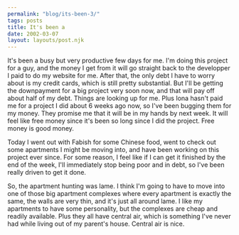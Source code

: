 ```yaml
---
permalink: "blog/its-been-3/"
tags: posts
title: It's been a
date: 2002-03-07
layout: layouts/post.njk
---
```


It's been a busy but very productive few days for me. I'm doing this project for a guy, and the money I get from it will go straight back to the developper I paid to do my website for me. After that, the only debt I have to worry about is my credit cards, which is still pretty substantial. But I'll be getting the downpayment for a big project very soon now, and that will pay off about half of my debt. Things are looking up for me. Plus Iona hasn't paid me for a project I did about 6 weeks ago now, so I've been bugging them for my money. They promise me that it will be in my hands by next week. It will feel like free money since it's been so long since I did the project. Free money is good money.

Today I went out with Fabish for some Chinese food, went to check out some apartments I might be moving into, and have been working on this project ever since. For some reason, I feel like if I can get it finished by the end of the week, I'll immediately stop being poor and in debt, so I've been really driven to get it done. 

So, the apartment hunting was lame. I think I'm going to have to move into one of those big apartment complexes where every apartment is exactly the same, the walls are very thin, and it's just all around lame. I like my apartments to have some personality, but the complexes are cheap and readily available. Plus they all have central air, which is something I've never had while living out of my parent's house. Central air is nice.